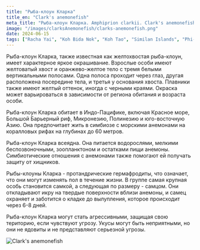 ```yaml
---
title: "Рыба-клоун Кларка"
title_en: "Clark's anemonefish"
meta_title: "Рыба-клоун Кларка. Amphiprion clarkii. Clark's anemonefish"
image: "/images/clarksAnemonefish/clarks-anemonefish.png"
date: 2024-06-15
tags: ["Racha Yai", "Koh Bida Nok", "Koh Tao", "Similan Islands", "Phi-Phi"]
---
```


Рыба-клоун Кларка, также известная как желтохвостая рыба-клоун, имеет характерное яркое окрашивание. Взрослые особи имеют желтоватый хвост и оранжево-желтое тело с тремя белыми вертикальными полосами. Одна полоса проходит через глаз, другая расположена посередине тела, и третья у основания хвоста. Плавники также имеют желтый оттенок, иногда с черными краями. Окраска может варьироваться в зависимости от региона обитания и возраста особи.

Рыба-клоун Кларка обитает в Индо-Пацифике, включая Красное море, Большой Барьерный риф, Микронезию, Полинезию и юго-восточную Азию. Она предпочитает жить в симбиозе с морскими анемонами на коралловых рифах на глубинах до 60 метров.

Рыба-клоун Кларка всеядна. Она питается водорослями, мелкими беспозвоночными, зоопланктоном и остатками пищи анемоны. Симбиотические отношения с анемонами также помогают ей получать защиту от хищников.

Рыбы-клоуны Кларка - протандрические гермафродиты, что означает, что они могут изменять пол в течение жизни. В группе самая крупная особь становится самкой, а следующая по размеру - самцом. Они откладывают икру на твердые поверхности вблизи анемоны, и самец охраняет и заботится о кладке до вылупления, которое происходит через 6-8 дней.

Рыба-клоун Кларка могут стать агрессивными, защищая свою територию, если чувствуют угрозу. Укусы могут быть неприятными, но они не ядовиты и не представляют серьезной угрозы.

![Clark's anemonefish](https://github.com/Muratov-Egor/diversnotes/blob/master/assets/images/clarksAnemonefish/clarks-anemonefish-2.png?raw=true "Clark's anemonefish")
